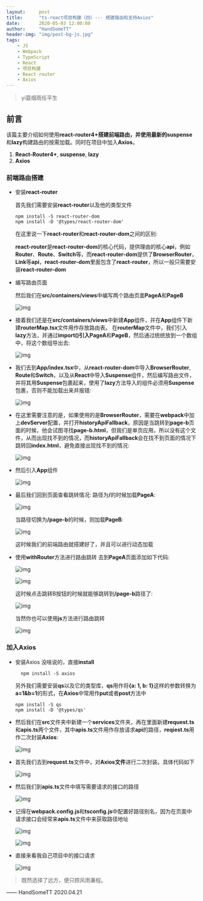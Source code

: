 ```yaml
---
layout:     post
title:      "ts-react项目构建（四）--- 搭建路由和支持Axios"
date:       2020-05-03 12:00:00
author:     "HandSomeTT"
header-img: "img/post-bg-js.jpg"
tags:
    - JS
    - Webpack
    - TypeScript
    - React
    - 项目构建
    - React-router
    - Axios
---
```



>yi蓑烟雨任平生

## 前言

该篇主要介绍如何使用**react-router4+**搭建前端路由，并使用最新的**suspense**和**lazy**构建路由的按需加载。同时在项目中加入**Axios**。

1. **React-Router4+**, **suspense**, **lazy**
2. **Axios**

### 前端路由搭建

* 安装**react-router**

  首先我们需要安装**react-router**以及他的类型文件

  ```
  npm install -S react-router-dom
  npm install -D '@types/react-router-dom'
  ```
  在这里说一下**react-router**和**react-router-dom**之间的区别:

  **react-router**是**react-router-dom**的核心代码，提供理由的核心**api**，例如**Router**、**Route**、**Switch**等，而**react-router-dom**提供了**BrowserRouter**，**Link**等**api**，**react-router-dom**里面包含了**react-router**，所以一般只需要安装**react-router-dom**

* 编写路由页面

  然后我们在**src/containers/views**中编写两个路由页面**PageA**和**PageB**

  ![img](/img/router-axios/img1.jpg)

* 接着我们还是在**src/containers/views**中新建**App**组件，并在**App**组件下新建**routerMap.tsx**文件用作存放路由表。
  在**routerMap**文件中，我们引入**lazy**方法，并通过**import()**引入**PageA**和**PageB**，然后通过统统放到一个数组中，将这个数组导出去:

  ![img](/img/router-axios/img2.jpg)

* 我们去到**App/index.tsx**中，从**react-router-dom**中导入**BrowserRouter**, **Route**和**Switch**，以及从**React**中导入**Suspense**组件，然后编写路由文件，并将其用**Suspense**包裹起来，使用了**lazy**方法导入的组件必须用**Suspense**包裹，否则不能加载出来并报错:

  ![img](/img/router-axios/img3.jpg)

* 在这里需要注意的是，如果使用的是**BrowserRouter**，需要在**webpack**中加上**devServer**配置，并打开**historyApiFallback**，原因是当跳转到**page-b**页面的时候，他会试图寻找**page-b.html**，但我们是单页应用，所以没有这个文件，从而出现找不到的情况，而**historyApiFallback**会在找不到页面的情况下跳转回**index.html**，避免直接出现找不到的情况:

  ![img](/img/router-axios/img4.jpg)

* 然后引入**App**组件

  ![img](/img/router-axios/img5.jpg)

* 最后我们回到页面查看跳转情况:
  路径为<strong>/</strong>的时候加载**PageA**:

  ![img](/img/router-axios/img6.jpg)

  当路径切换为<strong>/page-b</strong>的时候，则加载**PageB**:

  ![img](/img/router-axios/img7.jpg)

  这时候我们的前端路由就搭建好了，并且可以进行动态加载

* 使用**withRouter**方法进行路由跳转
  去到**PageA**页面添加如下代码:

  ![img](/img/router-axios/img8.jpg)

  ![img](/img/router-axios/img9.jpg)

  这时候点击跳转B按钮的时候就能够跳转到<strong>/page-b</strong>路径了:

  ![img](/img/router-axios/img10.jpg)

  当然你也可以使用**js**方法进行路由跳转

  ![img](/img/router-axios/img11.jpg)

### 加入Axios

* 安装Axios
  没啥说的，直接**install**
  ```
    npm install -S axios
  ```
  另外我们需要安装**qs**以及它的类型库，**qs**用作将<strong>{a: 1, b: 1}</strong>这样的参数转换为**a=1&b=1**的形式，在**Axios**中常用作**put**或者**post**方法中
  ```
  npm install -S qs
  npm install -D '@types/qs'
  ```

* 然后我们在**src**文件夹中新建一个**services**文件夹，再在里面新建**request.ts**和**apis.ts**两个文件，其中**apis.ts**文件用作存放请求**api**的路径，**reqiest.ts**用作二次封装**Axios**:

  ![img](/img/router-axios/img12.jpg)

* 首先我们去到**request.ts**文件中，对**Axios文件**进行二次封装。具体代码如下

  ![img](/img/router-axios/img13.jpg)

* 然后我们到**apis.ts**文件中填写需要请求的接口的路径

  ![img](/img/router-axios/img14.jpg)

* 记得在**webpack.config.js**和**tsconfig.js**中配置好路径别名，因为在页面中请求接口会经常来**apis.ts**文件中来获取路径地址

  ![img](/img/router-axios/img15.jpg)

  ![img](/img/router-axios/img16.jpg)

* 直接来看我自己项目中的接口请求

  ![img](/img/router-axios/img17.jpg)



>既然选择了远方，便只顾风雨兼程。

—— HandSomeTT 2020.04.21
